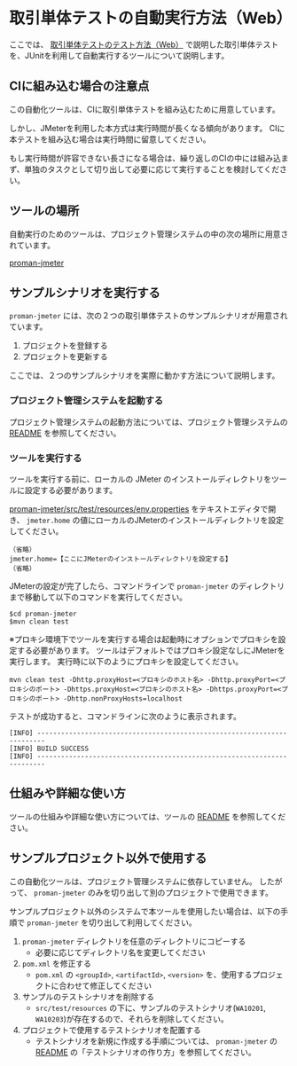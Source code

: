 # 取引単体テストの自動実行方法（Web）

ここでは、 [取引単体テストのテスト方法（Web）](取引単体テストのテスト方法（Web）.md) で説明した取引単体テストを、JUnitを利用して自動実行するツールについて説明します。

## CIに組み込む場合の注意点
この自動化ツールは、CIに取引単体テストを組み込むために用意しています。

しかし、JMeterを利用した本方式は実行時間が長くなる傾向があります。
CIに本テストを組み込む場合は実行時間に留意してください。  

もし実行時間が許容できない長さになる場合は、繰り返しのCIの中には組み込まず、単独のタスクとして切り出して必要に応じて実行することを検討してください。


## ツールの場所
自動実行のためのツールは、プロジェクト管理システムの中の次の場所に用意されています。

[proman-jmeter](../../../ソースコード/proman-project/proman-jmeter)

## サンプルシナリオを実行する
`proman-jmeter` には、次の２つの取引単体テストのサンプルシナリオが用意されています。

1. プロジェクトを登録する
1. プロジェクトを更新する

ここでは、２つのサンプルシナリオを実際に動かす方法について説明します。

### プロジェクト管理システムを起動する
プロジェクト管理システムの起動方法については、プロジェクト管理システムの [README](../../../ソースコード/proman-project/proman-web/README.md) を参照してください。

### ツールを実行する
ツールを実行する前に、ローカルの JMeter のインストールディレクトリをツールに設定する必要があります。

[proman-jmeter/src/test/resources/env.properties](../../../ソースコード/proman-project/proman-jmeter/src/test/resources/env.properties) をテキストエディタで開き、 `jmeter.home` の値にローカルのJMeterのインストールディレクトリを設定してください。

```properties
（省略）
jmeter.home=【ここにJMeterのインストールディレクトリを設定する】
（省略）
```

JMeterの設定が完了したら、コマンドラインで `proman-jmeter` のディレクトリまで移動して以下のコマンドを実行してください。

```
$cd proman-jmeter
$mvn clean test
```

※プロキシ環境下でツールを実行する場合は起動時にオプションでプロキシを設定する必要があります。
ツールはデフォルトではプロキシ設定なしにJMeterを実行します。
実行時に以下のようにプロキシを設定してください。

```
mvn clean test -Dhttp.proxyHost=<プロキシのホスト名> -Dhttp.proxyPort=<プロキシのポート> -Dhttps.proxyHost=<プロキシのホスト名> -Dhttps.proxyPort=<プロキシのポート> -Dhttp.nonProxyHosts=localhost
```

テストが成功すると、コマンドラインに次のように表示されます。

```
[INFO] ------------------------------------------------------------------------
[INFO] BUILD SUCCESS
[INFO] ------------------------------------------------------------------------
```

## 仕組みや詳細な使い方
ツールの仕組みや詳細な使い方については、ツールの [README](../../../ソースコード/proman-project/proman-jmeter/README.md) を参照してください。

## サンプルプロジェクト以外で使用する
この自動化ツールは、プロジェクト管理システムに依存していません。
したがって、 `proman-jmeter` のみを切り出して別のプロジェクトで使用できます。

サンプルプロジェクト以外のシステムで本ツールを使用したい場合は、以下の手順で `proman-jmeter` を切り出して利用してください。

1. `proman-jmeter` ディレクトリを任意のディレクトリにコピーする
    - 必要に応じてディレクトリ名を変更してください
2. `pom.xml` を修正する
    - `pom.xml` の `<groupId>`, `<artifactId>`, `<version>` を、使用するプロジェクトに合わせて修正してください
3. サンプルのテストシナリオを削除する
    - `src/test/resources` の下に、サンプルのテストシナリオ(`WA10201`, `WA10203`)が存在するので、それらを削除してください。
4. プロジェクトで使用するテストシナリオを配置する
    - テストシナリオを新規に作成する手順については、 `proman-jmeter` の [README](../../../ソースコード/proman-project/proman-jmeter/README.md) の「テストシナリオの作り方」を参照してください。

